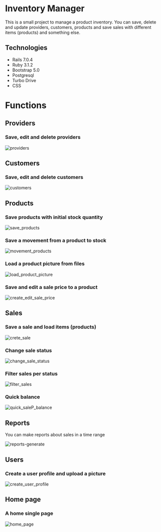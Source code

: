 # Inventory Manager

This is a small project to manage a product inventory. You can save, delete and update providers, customers, products and save sales with different items (products) and something else.

## Technologies

- Rails 7.0.4
- Ruby 3.1.2
- Bootstrap 5.0
- Postgresql
- Turbo Drive
- CSS

# Functions

## Providers

### Save, edit and delete providers

![providers](https://user-images.githubusercontent.com/19921941/202859206-765c6403-ff07-4245-9e46-117e6ef00e01.gif)

## Customers

### Save, edit and delete customers

![customers](https://user-images.githubusercontent.com/19921941/202859235-c98dc4de-63c4-4b30-b5be-65ad9b0e90f2.gif)

## Products

### Save products with initial stock quantity

![save_products](https://user-images.githubusercontent.com/19921941/202859251-0923f0b4-cb49-46d1-bf9d-3c509856c9aa.gif)

### Save a movement from a product to stock

![movement_products](https://user-images.githubusercontent.com/19921941/202859262-5dcdf20f-831b-48aa-acb6-33c439305b04.gif)

### Load a product picture from files

![load_product_picture](https://user-images.githubusercontent.com/19921941/203639597-f3dacb12-63c4-4dc7-bf02-69a65df9f32b.gif)

### Save and edit a sale price to a product

![create_edit_sale_price](https://user-images.githubusercontent.com/19921941/205391933-e02277f5-0dc9-4bed-9c9d-63bc5c711d8d.gif)

## Sales

### Save a sale and load items (products)

![crete_sale](https://user-images.githubusercontent.com/19921941/202859296-e275e3df-28a3-4f37-93f9-04d6c7ab1c7d.gif)

### Change sale status

![change_sale_status](https://user-images.githubusercontent.com/19921941/202859308-fe20d9ac-a6eb-48b9-9fb1-fd665735dab7.gif)

### Filter sales per status

![filter_sales](https://user-images.githubusercontent.com/19921941/210157784-f658afd6-687c-44f1-a01d-9a45ce66f0e1.gif)

### Quick balance

![quick_saleP_balance](https://user-images.githubusercontent.com/19921941/211398977-61a98c15-13e8-4432-b599-8c288c92ff19.png)

## Reports

You can make reports about sales in a time range

![reports-generate](https://user-images.githubusercontent.com/19921941/212223782-4d35c9ee-b5f5-4b0a-a689-f01cba218d74.gif)

## Users

### Create a user profile and upload a picture

![create_user_profile](https://user-images.githubusercontent.com/19921941/203878805-660cc6df-cd2f-4265-ac23-ce7b76426cb3.gif)

## Home page

### A home single page

![home_page](https://user-images.githubusercontent.com/19921941/205393134-c0f746e9-99bb-4f6d-8f76-a394f243822f.gif)


